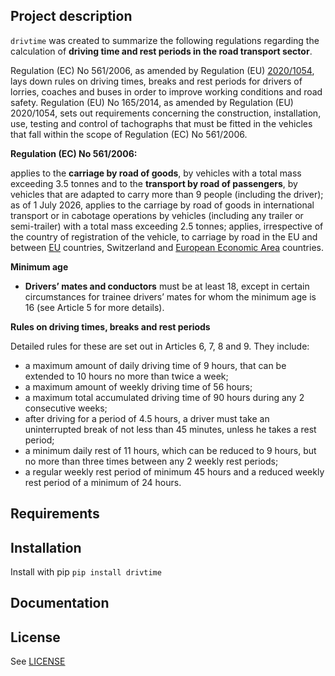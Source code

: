 ## Project description 

`drivtime` was created to summarize the following regulations regarding the calculation of **driving time and rest periods in the road transport sector**.

Regulation (EC) No 561/2006, as amended by Regulation (EU) [2020/1054](https://eur-lex.europa.eu/legal-content/EN/TXT/?uri=celex:32020R1054), lays down rules on driving times, breaks and rest periods for drivers of lorries, coaches and buses in order to improve working conditions and road safety.
Regulation (EU) No 165/2014, as amended by Regulation (EU) 2020/1054, sets out requirements concerning the construction, installation, use, testing and control of tachographs that must be fitted in the vehicles that fall within the scope of Regulation (EC) No 561/2006.

**Regulation (EC) No 561/2006:**

applies to the **carriage by road of goods**, by vehicles with a total mass exceeding 3.5 tonnes and to the **transport by road of passengers**, by vehicles that are adapted to carry more than 9 people (including the driver);
as of 1 July 2026, applies to the carriage by road of goods in international transport or in cabotage operations by vehicles (including any trailer or semi-trailer) with a total mass exceeding 2.5 tonnes;
applies, irrespective of the country of registration of the vehicle, to carriage by road in the EU and between [EU](https://eur-lex.europa.eu/summary/glossary/eu_union.html) countries, Switzerland and [European Economic Area](https://eur-lex.europa.eu/summary/glossary/eea.html) countries.

**Minimum age**

- **Drivers’ mates and conductors** must be at least 18, except in certain circumstances for trainee drivers’ mates for whom the minimum age is 16 (see Article 5 for more details).

**Rules on driving times, breaks and rest periods**

Detailed rules for these are set out in Articles 6, 7, 8 and 9. They include:

- a maximum amount of daily driving time of 9 hours, that can be extended to 10 hours no more than twice a week;
- a maximum amount of weekly driving time of 56 hours;
- a maximum total accumulated driving time of 90 hours during any 2 consecutive weeks;
- after driving for a period of 4.5 hours, a driver must take an uninterrupted break of not less than 45 minutes, unless he takes a rest period;
- a minimum daily rest of 11 hours, which can be reduced to 9 hours, but no more than three times between any 2 weekly rest periods;
- a regular weekly rest period of minimum 45 hours and a reduced weekly rest period of a minimum of 24 hours.

## Requirements


## Installation

Install with pip `pip install drivtime`

## Documentation


## License

See [LICENSE](https://github.com/hugodscarvalho/drivtime/blob/main/LICENSE)